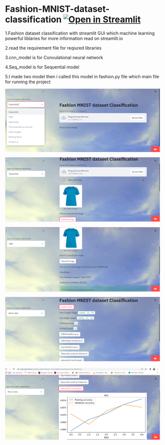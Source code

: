 # Fashion-MNIST-dataset-classification [![Open in Streamlit](https://static.streamlit.io/badges/streamlit_badge_black_white.svg)](https://share.streamlit.io/sandeep-yadav2/fashion-mnist-dataset-classification/main/fashion.py)
1.Fashion  dataset classification with streamlit GUI which machine learning powerful liblaries for more information read on streamlit.io


2.read the requirement file for reqiured  libraries


3.cnn_model is for Convulational neural network


4.Seq_model is for Sequential model


5.I made two model then i called this model in fashion.py file which main file for running the project



![alt text](https://github.com/Sandeep-Yadav2/Fashion-MNIST-dataset-classification/blob/main/main%20page.PNG)

![alt text](https://github.com/Sandeep-Yadav2/Fashion-MNIST-dataset-classification/blob/main/uploading%20the%20image.PNG)

![alt text](https://github.com/Sandeep-Yadav2/Fashion-MNIST-dataset-classification/blob/main/classification.PNG)

![alt text](https://github.com/Sandeep-Yadav2/Fashion-MNIST-dataset-classification/blob/main/data%20explore.PNG)

![alt text](https://github.com/Sandeep-Yadav2/Fashion-MNIST-dataset-classification/blob/main/acuracy%20graph.PNG)






